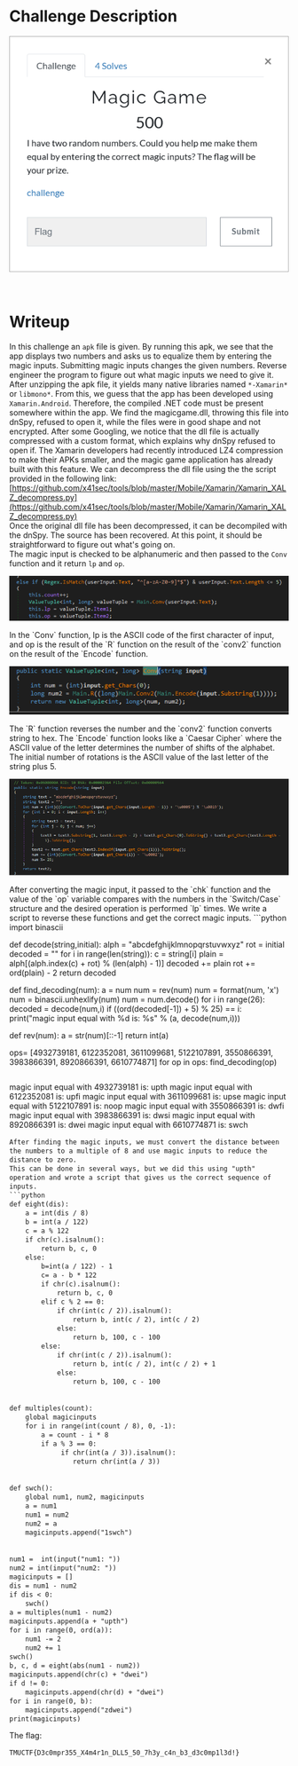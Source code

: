 # Challenge Description
<p align="center">
  <img src="Challenge.png">
</p>
<br>

# Writeup
In this challenge an `apk` file is given. By running this apk, we see that the app displays two numbers and asks us to equalize them by entering the magic inputs. 
Submitting magic inputs changes the given numbers. Reverse engineer the program to figure out what magic inputs we need to give it.  
After unzipping the apk file, it yields many native libraries named `*-Xamarin*` or `libmono*`.
From this, we guess that the app has been developed using `Xamarin.Android`.
Therefore, the compiled .NET code must be present somewhere within the app.
We find the magicgame.dll, throwing this file into dnSpy, refused to open it, while the files were in good shape and not encrypted.
After some Googling, we notice that the dll file is actually compressed with a custom format, which explains why dnSpy refused to open if.
The Xamarin developers had recently introduced LZ4 compression to make their APKs smaller, and the magic game application has already built with this feature.
We can decompress the dll file using the the script provided in the following link:  
[https://github.com/x41sec/tools/blob/master/Mobile/Xamarin/Xamarin_XALZ_decompress.py](https://github.com/x41sec/tools/blob/master/Mobile/Xamarin/Xamarin_XALZ_decompress.py)  
Once the original dll file has been decompressed, it can be decompiled with the dnSpy.
The source has been recovered. At this point, it should be straightforward to figure out what's going on.  
The magic input is checked to be alphanumeric and then passed to the `Conv` function and it return `lp` and `op`.  
<p align="center">
  <img src="Writeup Files/1.png">
</p>
In the `Conv` function, lp is the ASCII code of the first character of input, and op is the result of the `R` function on the result of the `conv2` function on the result of the `Encode` function.  
<p align="center">
  <img src="Writeup Files/2.png">
</p>  
The `R` function reverses the number and the `conv2` function converts string to hex.
The `Encode` function looks like a `Caesar Cipher` where the ASCII value of the letter determines the number of shifts of the alphabet.
The initial number of rotations is the ASCII value of the last letter of the string plus 5.
<p align="center">
  <img src="Writeup Files/3.png">
</p>
After converting the magic input, it passed to the `chk` function and the value of the `op` variable compares with the numbers in the `Switch/Case` structure and the desired operation is performed `lp` times.
We write a script to reverse these functions and get the correct magic inputs.
```python
import binascii

def decode(string,initial):
    alph = "abcdefghijklmnopqrstuvwxyz"
    rot = initial
    decoded = ""
    for i in range(len(string)):
        c = string[i]
        plain = alph[(alph.index(c) + rot) % (len(alph) - 1)]
        decoded += plain
        rot += ord(plain) - 2
    return decoded  


def find_decoding(num):
    a = num
    num = rev(num)
    num = format(num, 'x')
    num = binascii.unhexlify(num)
    num = num.decode()
    for i in range(26):
        decoded = decode(num,i)
        if ((ord(decoded[-1]) + 5) % 25) == i:
            print("magic input equal with %d is:  %s" % (a, decode(num,i)))


def rev(num):
    a = str(num)[::-1]
    return int(a)


ops= [4932739181, 6122352081, 3611099681, 5122107891, 3550866391, 3983866391, 8920866391, 6610774871]
for op in ops:
    find_decoding(op)
```
```
magic input equal with 4932739181 is:  upth
magic input equal with 6122352081 is:  upfi
magic input equal with 3611099681 is:  upse
magic input equal with 5122107891 is:  noop
magic input equal with 3550866391 is:  dwfi
magic input equal with 3983866391 is:  dwsi
magic input equal with 8920866391 is:  dwei
magic input equal with 6610774871 is:  swch
```  
After finding the magic inputs, we must convert the distance between the numbers to a multiple of 8 and use magic inputs to reduce the distance to zero.
This can be done in several ways, but we did this using "upth" operation and wrote a script that gives us the correct sequence of inputs.
```python
def eight(dis):
    a = int(dis / 8)
    b = int(a / 122)
    c = a % 122
    if chr(c).isalnum():
        return b, c, 0
    else:
        b=int(a / 122) - 1
        c= a - b * 122
        if chr(c).isalnum():
            return b, c, 0
        elif c % 2 == 0:
            if chr(int(c / 2)).isalnum():
                return b, int(c / 2), int(c / 2)
            else:
                return b, 100, c - 100
        else:
            if chr(int(c / 2)).isalnum():
                return b, int(c / 2), int(c / 2) + 1 
            else:
                return b, 100, c - 100


def multiples(count):
    global magicinputs
    for i in range(int(count / 8), 0, -1):
        a = count - i * 8
        if a % 3 == 0:
             if chr(int(a / 3)).isalnum():
                return chr(int(a / 3))


def swch():
    global num1, num2, magicinputs
    a = num1
    num1 = num2
    num2 = a
    magicinputs.append("1swch")


num1 =  int(input("num1: "))
num2 = int(input("num2: "))
magicinputs = []
dis = num1 - num2
if dis < 0:
    swch()
a = multiples(num1 - num2)
magicinputs.append(a + "upth")
for i in range(0, ord(a)):
    num1 -= 2
    num2 += 1
swch()
b, c, d = eight(abs(num1 - num2))
magicinputs.append(chr(c) + "dwei")
if d != 0:
    magicinputs.append(chr(d) + "dwei")
for i in range(0, b):
    magicinputs.append("zdwei")
print(magicinputs)
```   
The flag:
```
TMUCTF{D3c0mpr355_X4m4r1n_DLL5_50_7h3y_c4n_b3_d3c0mp1l3d!}
```
